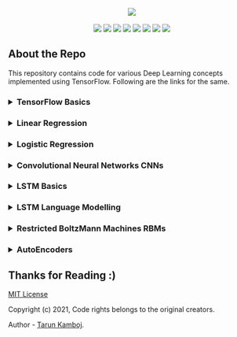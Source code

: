 <p align="center">
	<img height="300px" src="https://socialify.git.ci/Tarun-Kamboj/Deep_Learning_with_TensorFlow/image?font=KoHo&language=1&logo=https%3A%2F%2Favatars.githubusercontent.com%2Fu%2F56023742&owner=1&pattern=Charlie%20Brown&theme=Dark">
</p>
<p align="center">
	<img src="https://img.shields.io/github/repo-size/Tarun-Kamboj/Deep_Learning_with_TensorFlow?style=for-the-badge&color=fbff7d">
	<img src="https://img.shields.io/badge/Maintained-Yes-0bd44a?style=for-the-badge">
	<a href="LICENSE"><img src="https://img.shields.io/badge/License-MIT-5462ff?style=for-the-badge"></a>
	<img src="https://img.shields.io/badge/Contributions-Welcome-a92ff5?style=for-the-badge">
	<a href="#"><img src="https://img.shields.io/badge/deployment-Na-573bd4?style=for-the-badge"></a>
	<img src="https://img.shields.io/badge/IDE-jupyter-ff7a05?style=for-the-badge&logo=Jupyter">
	<img src="https://img.shields.io/badge/language-python-3776AB?style=for-the-badge&logo=Python">
	<img src="https://img.shields.io/badge/TensorFlow-2.1.0-FF6F00?style=for-the-badge&logo=TensorFlow">
</p>

## About the Repo

This repository contains code for various Deep Learning concepts implemented using TensorFlow. Following are the links for the same. 

<h3><details>
	<summary> TensorFlow Basics</summary>
	<table>
		<th><a href="Code/TensorFlow%20Basics">Visit Directory ↗</a></th>
		<th><img width="500px" src="Code/TensorFlow%20Basics/Images/img.png"></th>
	</table>
</details></h3>
<h3><details>
	<summary> Linear Regression</summary>
	<table>
		<th><a href="Code/Linear%20Regression">Visit Directory ↗</a></th>
		<th><img width="500px" src="Code/Linear%20Regression/img.png"></th>
	</table>
</details></h3>
<h3><details>
	<summary> Logistic Regression</summary>
	<table>
		<th><a href="Code/Logistic%20Regression">Visit Directory ↗</a></th>
		<th><img width="500px" src="Code/Logistic%20Regression/img.png"></th>
	</table>
</details></h3>
<h3><details>
	<summary> Convolutional Neural Networks CNNs</summary>
	<table>
		<th><a href="Code/CNN">Visit Directory ↗</a></th>
	</table>
</details></h3>
<h3><details>
	<summary> LSTM Basics</summary>
	<table>
		<th><a href="Code/LSTM%20Basics">Visit Directory ↗</a></th>
		<th><img width="500px" src="Code/LSTM%20Basics/Images/img0.png"></th>
	</table>
</details></h3>
<h3><details>
	<summary> LSTM Language Modelling</summary>
	<table>
		<th><a href="Code/LSTM%20Language%20Modelling">Visit Directory ↗</a></th>
		<th><img width="500px" src="Code/LSTM%20Language%20Modelling/Images/img0.png"></th>
	</table>
</details></h3>
<h3><details>
	<summary> Restricted BoltzMann Machines RBMs</summary>
	<table>
		<th><a href="Code/RBM">Visit Directory ↗</a></th>
		<th><img width="500px" src="Code/RBM/img.png"></th>
	</table>
</details></h3>
<h3><details>
	<summary> AutoEncoders</summary>
	<table>
		<th><a href="Code/AutoEncoders">Visit Directory ↗</a></th>
		<th><img width="500px" src="Code/AutoEncoders/Images/img0.png"></th>
	</table>
</details></h3>

## Thanks for Reading :)

[MIT License](LICENSE)

Copyright (c) 2021, Code rights belongs to the original creators. 

Author - [Tarun Kamboj](https://github.com/Tarun-Kamboj).